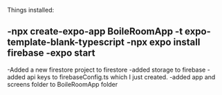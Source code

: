 Things installed:

-npx create-expo-app BoileRoomApp -t expo-template-blank-typescript
-npx expo install firebase
-expo start
-
-Added a new firestore project to firestore
-added storage to firebase
-added api keys to firebaseConfig.ts which I just created.
-added app and screens folder to BoileRoomApp folder